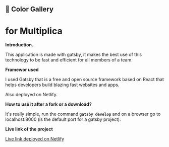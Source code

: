 ## 🚀 Color Gallery 
# for Multiplica

 **Introduction.**

  This application is made with gatsby, it makes the best use of this technology to be fast and efficient for all members of a team.

  **Framewor used**

  I used Gatsby that is a free and open source framework based on React that helps developers build blazing fast websites and apps.

  Also deployed on Netlify. 

  **How to use it after a fork or a download?**

  It's really simple, run the command **`gatsby develop`** and on a browser go to localhost:8000 (is the default port for a gatsby project).

  **Live link of the project**

   [Live link deployed on Netlify](https://color-gallery-multiplica.netlify.com/)
   
